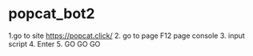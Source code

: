 # popcat_bot2
 1.go to site https://popcat.click/
 2. go to page F12 page console
 3. input script 
 4. Enter
 5. GO GO GO
